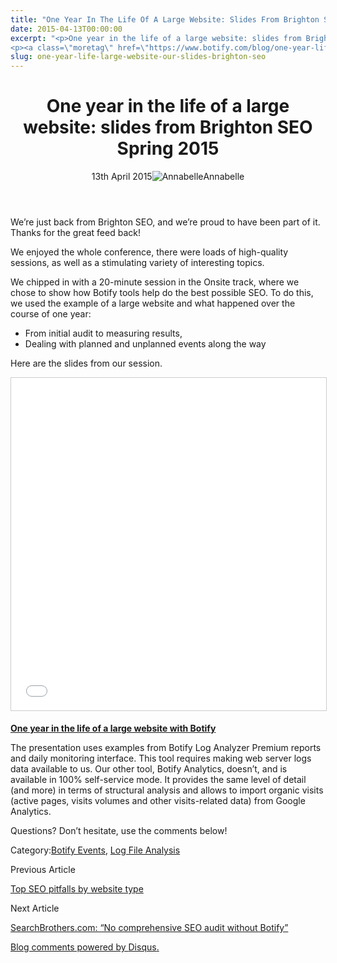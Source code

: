 ```yaml
---
title: "One Year In The Life Of A Large Website: Slides From Brighton SEO Spring 2015"
date: 2015-04-13T00:00:00
excerpt: "<p>One year in the life of a large website: slides from Brighton SEO Spring 2015 13th April 2015Annabelle We&#8217;re just back from Brighton SEO, and we&#8217;re proud to have been part of it. Thanks for the great feed back! We enjoyed the whole conference, there were loads of high-quality sessions, as well as a stimulating&hellip; </p>
<p><a class=\"moretag\" href=\"https://www.botify.com/blog/one-year-life-large-website-our-slides-brighton-seo\">Read the full article</a></p>"
slug: one-year-life-large-website-our-slides-brighton-seo
---
```


<header class="text-center">
<h1 class="font-internacional font-regular normal text-header-one leading-header-one text-typography-accent-2">One year in the life of a large website: slides from Brighton SEO Spring 2015</h1>
<div class="flex items-center justify-center my-3"><span class="mr-1 font-internacional font-regular normal text-base leading-none text-typography-primary-lighter">13th April 2015</span><img decoding="async" alt="Annabelle" class="rounded-full w-10 h-10" src="//images.ctfassets.net/tp56mevc46jo/2fCkDEsbiQSWGIkcWs40mG/e548033eda97a957ca690bdc814ed048/HS-PNG-100x100-Annabelle_Bouard.png"><span class="ml-1 font-internacional font-regular normal text-base leading-none text-typography-primary">Annabelle</span></div>
</header>
<p><span class="font-roboto font-regular normal text-base leading-none Markdown__Container"></span></p>
<p>We&#8217;re just back from Brighton SEO, and we&#8217;re proud to have been part of it. Thanks for the great feed back!</p>
<p>We enjoyed the whole conference, there were loads of high-quality sessions, as well as a stimulating variety of interesting topics.</p>
<p>We chipped in with a 20-minute session in the Onsite track, where we chose to show how Botify tools help do the best possible SEO. To do this, we used the example of a large website and what happened over the course of one year:</p>
<ul>
<li>From initial audit to measuring results,</li>
<li>Dealing with planned and unplanned events along the way</li>
</ul>
<p>Here are the slides from our session.</p>
<p><iframe loading="lazy" allowfullscreen="allowfullscreen" frameborder="0" height="532" marginheight="0" marginwidth="0" scrolling="no" src="//www.slideshare.net/slideshow/embed_code/46927495" style="border:1px solid #CCC; border-width:1px; margin-bottom:5px; max-width: 100%;" width="638"> </iframe></p>
<div style="margin-bottom:5px"> <strong> <a href="//www.slideshare.net/AnnabelleBouard/one-year-in-the-life-of-a-website-with-botify" target="_blank" title="One year in the life of a website with botify" rel="noopener noreferrer">One year in the life of a large website with Botify</a> </strong></div>
<p>The presentation uses examples from Botify Log Analyzer Premium reports and daily monitoring interface. This tool requires making web server logs data available to us. Our other tool, Botify Analytics, doesn&#8217;t, and is available in 100% self-service mode. It provides the same level of detail (and more) in terms of structural analysis and allows to import organic visits (active pages, visits volumes and other visits-related data) from Google Analytics.</p>
<p>Questions? Don&#8217;t hesitate, use the comments below!</p>
<div class="tags leading-big border-t border-b border-brand-quaternary-lighter mt-4"><span class="mr-1 font-roboto font-regular normal text-base leading-none">Category:</span><span><a class="uppercase text-typography-accent-1" href="/blog">Botify Events</a><span>, </span></span><span><a class="uppercase text-typography-accent-1" href="/platform/botify-analytics/loganalyzer">Log File Analysis</a></span></div>
<footer class="flex justify-center my-5 mx-5">
<div class="mr-1 w-1/2 text-right">
<p><span class="font-internacional font-regular normal text-base leading-none text-typography-primary">Previous Article</span></p>
<p><a class="inline-block mt-2" href="/blog/top-seo-pitfalls-by-type-of-website"><span class="font-roboto font-regular normal text-base leading-none text-typography-accent-4">Top SEO pitfalls by website type</span></a></p>
</div>
<div class="ml-1 w-1/2">
<p><span class="font-internacional font-regular normal text-base leading-none text-typography-primary">Next Article</span></p>
<p><a class="inline-block mt-2" href="/blog/itw-search-brothers"><span class="font-roboto font-regular normal text-base leading-none text-typography-accent-4">SearchBrothers.com: &#8220;No comprehensive SEO audit without Botify&#8221; </span></a></p>
</div>
</footer>
<div shortname="botify" title="One year in the life of a large website: slides from Brighton SEO Spring 2015" url="https://www.botify.com/blog/one-year-life-large-website-our-slides-brighton-seo">
<div id="disqus_thread_old"></div>
<p><a class="dsq-brlink" href="http://disqus.com">Blog comments powered by <span class="logo-disqus">Disqus</span>.</a></p>
</div>
